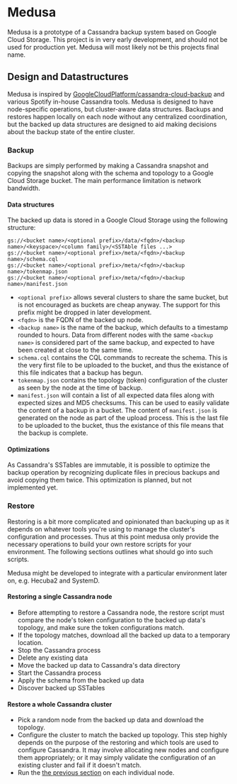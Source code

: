 Medusa
======

Medusa is a prototype of a Cassandra backup system based on Google Cloud Storage. This project
is in very early development, and should not be used for production yet. Medusa will most likely
not be this projects final name.


Design and Datastructures
-------------------------
Medusa is inspired by [GoogleCloudPlatform/cassandra-cloud-backup](https://github.com/GoogleCloudPlatform/cassandra-cloud-backup)
and various Spotify in-house Cassandra tools.
Medusa is designed to have node-specific operations, but cluster-aware data structures. Backups and
restores happen locally on each node without any centralized coordination, but the backed up data
structures are designed to aid making decisions about the backup state of the entire cluster.


### Backup
Backups are simply performed by making a Cassandra snapshot and copying the snapshot along with
the schema and topology to a Google Cloud Storage bucket. The main performance limitation is
network bandwidth.

#### Data structures
The backed up data is stored in a Google Cloud Storage using the following structure:
```
gs://<bucket name>/<optional prefix>/data/<fqdn>/<backup name>/<keyspace>/<column family>/<SSTAble files ...>
gs://<bucket name>/<optional prefix>/meta/<fqdn>/<backup name>/schema.cql
gs://<bucket name>/<optional prefix>/meta/<fqdn>/<backup name>/tokenmap.json
gs://<bucket name>/<optional prefix>/meta/<fqdn>/<backup name>/manifest.json
```

- `<optional prefix>` allows several clusters to share the same bucket, but is not encouraged as
buckets are cheap anyway. The support for this prefix might be dropped in later development.
- `<fqdn>` is the FQDN of the backed up node.
- `<backup name>` is the name of the backup, which defaults to a timestamp rounded to hours. Data
  from different nodes with the same `<backup name>` is considered part of the same backup, and
  expected to have been created at close to the same time.
- `schema.cql` contains the CQL commands to recreate the schema. This is the very first file to be
  uploaded to the bucket, and thus the existance of this file indicates that a backup has begun.
- `tokenmap.json` contains the topology (token) configuration of the cluster as seen by the node
  at the time of backup.
- `manifest.json` will contain a list of all expected data files along with expected sizes and
  MD5 checksums. This can be used to easily validate the content of a backup in a bucket.
  The content of `manifest.json` is generated on the node as part of the upload process.
  This is the last file to be uploaded to the bucket, thus the existance of this file means that the
  backup is complete.
  
#### Optimizations 
As Cassandra's SSTables are immutable, it is possible to optimize the backup operation by
recognizing duplicate files in precious backups and avoid copying them twice. This optimization is
planned, but not implemented yet.

### Restore
Restoring is a bit more complicated and opinionated than backuping up as it depends on whatever
tools you're using to manage the cluster's configuration and processes. Thus at this point
medusa only provide the necessary operations to build your own restore scripts for your environment.
The following sections outlines what should go into such scripts.

Medusa might be developed to integrate with a particular environment later on, e.g. Hecuba2 and
SystemD.

#### Restoring a single Cassandra node
- Before attempting to restore a Cassandra node, the restore script must compare the node's token
  configuration to the backed up data's topology, and make sure the token configurations match.
- If the topology matches, download all the backed up data to a temporary location.
- Stop the Cassandra process
- Delete any existing data 
- Move the backed up data to Cassandra's data directory
- Start the Cassandra process
- Apply the schema from the backed up data
- Discover backed up SSTables

#### Restore a whole Cassandra cluster
- Pick a random node from the backed up data and download the topology.
- Configure the cluster to match the backed up topology. This step highly depends on the purpose
  of the restoring and which tools are used to configure Cassandra. It may involve allocating new
  nodes and configure them appropriately; or it may simply validate the configuration of an existing
  cluster and fail if it doesn't match.
- Run the [the previous section](#Restoring-a-single-Cassandra-node) on each individual node.